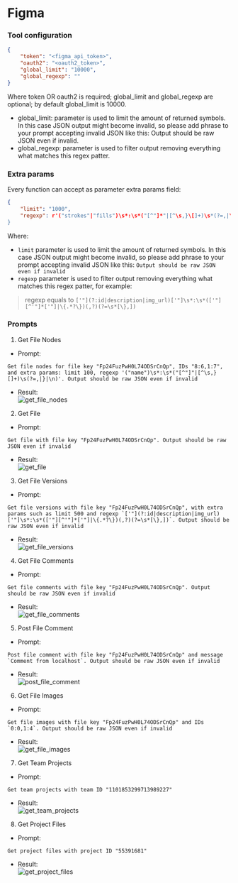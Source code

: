 # Figma

### Tool configuration

```json
{
    "token": "<figma_api_token>",
    "oauth2": "<oauth2_token>",
    "global_limit": "10000",
    "global_regexp": ""
}
```
Where token OR oauth2 is required; global_limit and global_regexp are optional; by default global_limit is 10000.
- global_limit: parameter is used to limit the amount of returned symbols. In this case JSON output might become invalid, so please add phrase to your prompt accepting invalid JSON like this: Output should be raw JSON even if invalid.
- global_regexp: parameter is used to filter output removing everything what matches this regex patter.

### Extra params
Every function can accept as parameter extra params field:
```json
{
    "limit": "1000",
    "regexp": r'("strokes"|"fills")\s*:\s*("[^"]*"|[^\s,}\[]+)\s*(?=,|\}|\n)',
}
```
Where:
- `limit` parameter is used to limit the amount of returned symbols. In this case JSON output might become invalid, so please add phrase to your prompt accepting invalid JSON like this: `Output should be raw JSON even if invalid`
- `regexp` parameter is used to filter output removing everything what matches this regex patter, for example:
> regexp equals to ```['"](?:id|description|img_url)['"]\s*:\s*(['"][^'"]*['"]|\{.*?\})(,?)(?=\s*[\},])```

### Prompts

1. Get File Nodes
- Prompt:
```
Get file nodes for file key "Fp24FuzPwH0L74ODSrCnQp", IDs "8:6,1:7", and extra params: limit 100, regexp '("name")\s*:\s*("[^"]"|[^\s,}[]+)\s(?=,|}|\n)'. Output should be raw JSON even if invalid
```
- Result:\
![get_file_nodes](./images/fimga_1_get_file_nodes.jpg)

2. Get File
- Prompt:
```
Get file with file key "Fp24FuzPwH0L74ODSrCnQp". Output should be raw JSON even if invalid
```
- Result:\
![get_file](./images/fimga_2_get_file.jpg)

3. Get File Versions
- Prompt:
```
Get file versions with file key "Fp24FuzPwH0L74ODSrCnQp", with extra params such as limit 500 and regexp `['"](?:id|description|img_url)['"]\s*:\s*(['"][^'"]*['"]|\{.*?\})(,?)(?=\s*[\},])`. Output should be raw JSON even if invalid
```
- Result:\
![get_file_versions](./images/fimga_3_get_file_versions.jpg)

4. Get File Comments
- Prompt:
```
Get file comments with file key "Fp24FuzPwH0L74ODSrCnQp". Output should be raw JSON even if invalid
```
- Result:\
![get_file_comments](./images/fimga_4_get_file_comments.jpg)

5. Post File Comment
- Prompt:
```
Post file comment with file key "Fp24FuzPwH0L74ODSrCnQp" and message `Comment from localhost`. Output should be raw JSON even if invalid
```
- Result:\
![post_file_comment](./images/fimga_5_post_comments.jpg)

6. Get File Images
- Prompt:
```
Get file images with file key "Fp24FuzPwH0L74ODSrCnQp" and IDs `0:0,1:4`. Output should be raw JSON even if invalid
```
- Result:\
![get_file_images](./images/fimga_6_get_file_images.jpg)

7. Get Team Projects
- Prompt:
```
Get team projects with team ID "1101853299713989227"
```
- Result:\
![get_team_projects](./images/figma_7_get_team_projects.jpg)

8. Get Project Files
- Prompt:
```
Get project files with project ID "55391681"
```
- Result:\
![get_project_files](./images/figma_8_get_project_files.jpg)